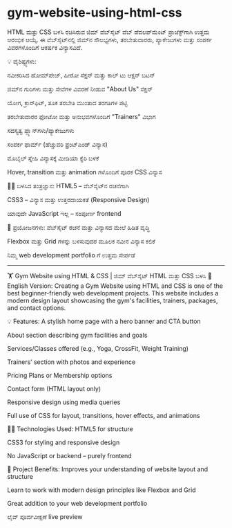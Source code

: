 # gym-website-using-html-css
HTML ಮತ್ತು CSS ಬಳಸಿ ರಚಿಸಿರುವ ಜಿಮ್ ವೆಬ್‌ಸೈಟ್ ವೆಬ್ ಡೆವಲಪ್‌ಮೆಂಟ್ ಪ್ರಾಜೆಕ್ಟ್‌ಗಾಗಿ ಉತ್ತಮ ಆರಂಭಿಕ ಆಯ್ಕೆ. ಈ ವೆಬ್‌ಸೈಟ್‌ನಲ್ಲಿ ಜಿಮ್‌ನ ಸೌಲಭ್ಯಗಳು, ತರಬೇತುದಾರರು, ಪ್ಯಾಕೇಜುಗಳು ಮತ್ತು ಸಂಪರ್ಕ ವಿವರಗಳೊಂದಿಗೆ ಆಕರ್ಷಕ ವಿನ್ಯಾಸವಿದೆ.




💡 ವೈಶಿಷ್ಟ್ಯಗಳು:

ನವೀಕರಿಸಿದ ಹೋಮ್‌ಪೇಜ್, ಹೀರೋ ಸೆಕ್ಷನ್ ಮತ್ತು ಕಾಲ್ ಟು ಆಕ್ಷನ್ ಬಟನ್

ಜಿಮ್‌ನ ಗುರಿಗಳು ಮತ್ತು ಸೇವೆಗಳ ವಿವರಣೆ ನೀಡುವ "About Us" ಸೆಕ್ಷನ್

ಯೋಗ, ಕ್ರಾಸ್‌ಫಿಟ್, ತೂಕ ತರಬೇತಿ ಮುಂತಾದ ತರಗತಿಗಳ ಪಟ್ಟಿ

ತರಬೇತುದಾರರ ಫೋಟೋ ಮತ್ತು ಅನುಭವಗಳೊಂದಿಗೆ "Trainers" ವಿಭಾಗ

ಸದಸ್ಯತ್ವ ಪ್ಲ್ಯಾನ್‌ಗಳು/ಪ್ಯಾಕೇಜುಗಳು

ಸಂಪರ್ಕ ಫಾರ್ಮ್ (ಹೆಚ್ಚುವರಿ ಫ್ರಂಟ್‌ಎಂಡ್ ವಿನ್ಯಾಸ)

ಮೊಬೈಲ್ ಸ್ನೇಹಿ ವಿನ್ಯಾಸಕ್ಕೆ ಮೀಡಿಯಾ ಕ್ವೆರಿ ಬಳಕೆ

Hover, transition ಮತ್ತು animation ಗಳೊಂದಿಗೆ ಪೂರಕ CSS ವಿನ್ಯಾಸ

🧑‍💻 ಬಳಸಿದ ತಂತ್ರಜ್ಞಾನ:
HTML5 – ವೆಬ್‌ಸೈಟ್‌ನ ರಚನೆಗಾಗಿ

CSS3 – ವಿನ್ಯಾಸ ಮತ್ತು ಉತ್ತರದಾಯಕತೆ (Responsive Design)

ಯಾವುದೇ JavaScript ಇಲ್ಲ – ಸಂಪೂರ್ಣ frontend

🌟 ಪ್ರಯೋಜನಗಳು:
ವೆಬ್‌ಸೈಟ್ ರಚನೆ ಮತ್ತು ವಿನ್ಯಾಸದ ಮೇಲೆ ಹಿಡಿತ ವೃದ್ಧಿ

Flexbox ಮತ್ತು Grid ಗಳನ್ನು ಬಳಸುವುದರ ಮೂಲಕ ನವೀನ ವಿನ್ಯಾಸ ಕಲಿಕೆ

ನಿಮ್ಮ web development portfolio ಗೆ ಉತ್ತಮ ಸೇರ್ಪಡೆ

___________________________________________________________________________________

🏋️ Gym Website using HTML & CSS | ಜಿಮ್ ವೆಬ್‌ಸೈಟ್ HTML ಮತ್ತು CSS ಬಳಸಿ
📝 English Version:
Creating a Gym Website using HTML and CSS is one of the best beginner-friendly web development projects. This website includes a modern design layout showcasing the gym's facilities, trainers, packages, and contact options.

💡 Features:
A stylish home page with a hero banner and CTA button

About section describing gym facilities and goals

Services/Classes offered (e.g., Yoga, CrossFit, Weight Training)

Trainers’ section with photos and experience

Pricing Plans or Membership options

Contact form (HTML layout only)

Responsive design using media queries

Full use of CSS for layout, transitions, hover effects, and animations

🧑‍💻 Technologies Used:
HTML5 for structure

CSS3 for styling and responsive design

No JavaScript or backend – purely frontend

🌟 Project Benefits:
Improves your understanding of website layout and structure

Learn to work with modern design principles like Flexbox and Grid

Great addition to your web development portfolio


ಲೈವ್ ಪೂರ್ವವೀಕ್ಷಣೆ
live preview
